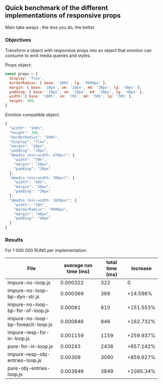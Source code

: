 ## Quick benchmark of the different implementations of responsive props

Main take aways : the less you do, the better.

### Objectives

Transform a object with responsive props into an object that emotion can consume to emit media queries and styles.

Props object:

```javascript
const props = {
  display: 'flex',
  borderRadius: { base: '100%', lg: '9999px' },
  margin: { base: '10px', sm: '20px', md: '30px', lg: '40px' },
  padding: { base: '10px', sm: '20px', md: '30px', lg: '40px' },
  width: { base: '100%', sm: '70%', md: '50%', lg: '30%' },
  height: 300,
}
```

Emotion compatible object:

```javascript
{
  "width": "100%",
  "height": 300,
  "borderRadius": "100%",
  "display": "flex",
  "margin": "10px",
  "padding": "10px",
  "@media (min-width: 470px)": {
    "width": "70%",
    "margin": "20px",
    "padding": "20px"
  },
  "@media (min-width: 780px)": {
    "width": "50%",
    "margin": "30px",
    "padding": "30px"
  },
  "@media (min-width: 1020px)": {
    "width": "30%",
    "borderRadius": "9999px",
    "margin": "40px",
    "padding": "40px"
  }
}
```

### Results

For 1 000 000 RUNS per implementation:

| File                              | average run time (ms) | total time (ms) | increase  |
| --------------------------------- | --------------------- | --------------- | --------- |
| impure-no-loop.js                 | 0.000322              | 322             | 0         |
| impure-no-loop-bp-dyn-str.js      | 0.000369              | 369             | +14.596%  |
| impure-no-loop-bp-for-of-loop.js  | 0.00081               | 810             | +151.553% |
| impure-no-loop-bp-foreach-loop.js | 0.000846              | 846             | +162.732% |
| impure-resp-for-in-loop.js        | 0.001159              | 1159            | +259.937% |
| pure-for-in-loop.js               | 0.00243               | 2438            | +657.142% |
| impure-resp-obj-entries-loop.js   | 0.00309               | 3090            | +859.627% |
| pure-obj-entries-loop.js          | 0.003849              | 3849            | +1095.34% |
